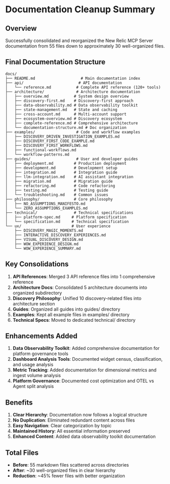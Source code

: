 # Documentation Cleanup Summary

## Overview
Successfully consolidated and reorganized the New Relic MCP Server documentation from 55 files down to approximately 30 well-organized files.

## Final Documentation Structure

```
docs/
├── README.md                    # Main documentation index
├── api/                        # API documentation
│   └── reference.md           # Complete API reference (120+ tools)
├── architecture/              # Architecture documentation
│   ├── overview.md           # System design overview
│   ├── discovery-first.md    # Discovery-first approach
│   ├── data-observability.md # Data observability toolkit
│   ├── state-management.md   # State and caching
│   ├── cross-account.md      # Multi-account support
│   ├── ecosystem-overview.md # Discovery ecosystem
│   ├── complete-reference.md # Comprehensive architecture
│   └── documentation-structure.md # Doc organization
├── examples/                  # Code and workflow examples
│   ├── DISCOVERY_DRIVEN_INVESTIGATION_EXAMPLES.md
│   ├── DISCOVERY_FIRST_CODE_EXAMPLE.md
│   ├── DISCOVERY_FIRST_WORKFLOWS.md
│   ├── functional-workflows.md
│   └── workflow-patterns.md
├── guides/                    # User and developer guides
│   ├── deployment.md         # Production deployment
│   ├── development.md        # Development setup
│   ├── integration.md        # Integration guide
│   ├── llm-integration.md    # AI assistant integration
│   ├── migration.md          # Migration guide
│   ├── refactoring.md        # Code refactoring
│   ├── testing.md            # Testing guide
│   └── troubleshooting.md    # Common issues
├── philosophy/               # Core philosophy
│   ├── NO_ASSUMPTIONS_MANIFESTO.md
│   └── ZERO_ASSUMPTIONS_EXAMPLES.md
├── technical/                # Technical specifications
│   ├── platform-spec.md     # Platform specification
│   └── specification.md     # Technical specification
└── ux/                      # User experience
    ├── DISCOVERY_MAGIC_MOMENTS.md
    ├── INTERACTIVE_DISCOVERY_EXPERIENCES.md
    ├── VISUAL_DISCOVERY_DESIGN.md
    ├── WOW_EXPERIENCE_DESIGN.md
    └── WOW_EXPERIENCE_SUMMARY.md
```

## Key Consolidations

1. **API References**: Merged 3 API reference files into 1 comprehensive reference
2. **Architecture Docs**: Consolidated 5 architecture documents into organized subdirectory
3. **Discovery Philosophy**: Unified 10 discovery-related files into architecture section
4. **Guides**: Organized all guides into guides/ directory
5. **Examples**: Kept all example files in examples/ directory
6. **Technical Specs**: Moved to dedicated technical/ directory

## Enhancements Added

1. **Data Observability Toolkit**: Added comprehensive documentation for platform governance tools
2. **Dashboard Analysis Tools**: Documented widget census, classification, and usage analysis
3. **Metric Tracking**: Added documentation for dimensional metrics and ingest volume analysis
4. **Platform Governance**: Documented cost optimization and OTEL vs Agent split analysis

## Benefits

1. **Clear Hierarchy**: Documentation now follows a logical structure
2. **No Duplication**: Eliminated redundant content across files
3. **Easy Navigation**: Clear categorization by topic
4. **Maintained History**: All essential information preserved
5. **Enhanced Content**: Added data observability toolkit documentation

## Total Files

- **Before**: 55 markdown files scattered across directories
- **After**: ~30 well-organized files in clear hierarchy
- **Reduction**: ~45% fewer files with better organization
